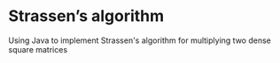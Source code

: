 # Strassen’s algorithm 

Using Java to implement Strassen's algorithm for multiplying two dense square matrices
